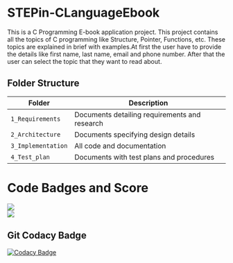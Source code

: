 # STEPin-CLanguageEbook
This is a C Programming E-book application project. This project contains all the topics of C programming like Structure, Pointer, Functions, etc. These topics are explained in brief with examples.At first the user have to provide the details like first name, last name, email and phone number. After that the user can select the topic that they want to read about. 


## Folder Structure
|Folder             | Description |
|-------------------| -----------------------------------------|
| `1_Requirements`   | Documents detailing requirements and research|
| `2_Architecture`         | Documents specifying design details|
| `3_Implementation` | All code and documentation|
| `4_Test_plan`      | Documents with test plans and procedures|


# Code Badges and Score

![](https://www.code-inspector.com/project/28285/score/svg)<br />![](https://www.code-inspector.com/project/28285/status/svg)

## Git Codacy Badge
[![Codacy Badge](https://app.codacy.com/project/badge/Grade/d4df06ebe6704905ab57c23e02670aff)](https://www.codacy.com/gh/Arsha28/STEPin-CLanguageEbook/dashboard?utm_source=github.com&amp;utm_medium=referral&amp;utm_content=Arsha28/STEPin-CLanguageEbook&amp;utm_campaign=Badge_Grade)